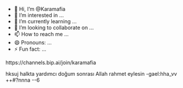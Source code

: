- 👋 Hi, I’m @Karamafia
- 👀 I’m interested in ...
- 🌱 I’m currently learning ...
- 💞️ I’m looking to collaborate on ...
- 📫 How to reach me ...
- 😄 Pronouns: ...
- ⚡ Fun fact: ...

<!---
Karamafia/Karamafia is a ✨ special ✨ repository because its `README.md` (this file) appears on your GitHub profile.
You can click the Preview link to take a look at your changes.
--->https://channels.bip.ai/join/karamafia

hksuj
halkta 
yardımcı
doğum sonrası
Allah
rahmet eylesin
-gael:hha_vv
++#?nnna
--6
